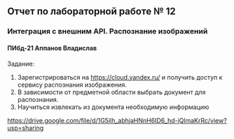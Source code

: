 ## Отчет по лабораторной работе № 12
### Интеграция с внешним API. Распознание изображений
#### ПИбд-21 Аппанов Владислав

Задание: 

1. Зарегистрироваться на https://cloud.yandex.ru/ и получить доступ к сервису распознания изображения.
2. В зависимости от предметной области выбрать документ для распознания.
3. Научиться извлекать из документа необходимую информацию

https://drive.google.com/file/d/1G5ilh_abhjaHNnH6ID6_hd-jQlmaKrRc/view?usp=sharing